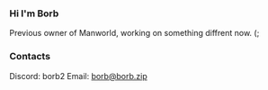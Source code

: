 ### Hi I'm Borb

Previous owner of Manworld, working on something diffrent now. (;

### Contacts

Discord: borb2
Email: borb@borb.zip
